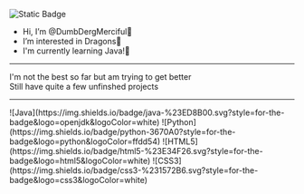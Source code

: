 ![Static Badge](https://img.shields.io/badge/MercifulDragon%20-8A2BE2)
-  Hi, I’m @DumbDergMerciful💜
-  I’m interested in Dragons💜
-  I'm currently learning Java!💜
<hr>
I'm not the best so far but am trying to get better
<br>
Still have quite a few unfinshed projects
<hr>
![Java](https://img.shields.io/badge/java-%23ED8B00.svg?style=for-the-badge&logo=openjdk&logoColor=white) ![Python](https://img.shields.io/badge/python-3670A0?style=for-the-badge&logo=python&logoColor=ffdd54) ![HTML5](https://img.shields.io/badge/html5-%23E34F26.svg?style=for-the-badge&logo=html5&logoColor=white) ![CSS3](https://img.shields.io/badge/css3-%231572B6.svg?style=for-the-badge&logo=css3&logoColor=white)
<br>

